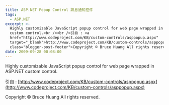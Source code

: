 ```yaml
---
title: ASP.NET Popup Control 訊息通知控件
tags:
  - ASP.NET
excerpt: >-
  Highly customizable JavaScript popup control for web page wrapped in ASP.NET
  custom control.<br /><br />引自 : <a
  href="http://www.codeproject.com/KB/custom-controls/asppopup.aspx"
  target="_blank">http://www.codeproject.com/KB/custom-controls/asppopup.aspx</a><div
  class="blogger-post-footer">Copyright © Bruce Huang All rights reserved.</div>
date: 2009-09-28 00:08:00
---
```


Highly customizable JavaScript popup control for web page wrapped in ASP.NET custom control.  
  
引自 : [http://www.codeproject.com/KB/custom-controls/asppopup.aspx](http://www.codeproject.com/KB/custom-controls/asppopup.aspx)

Copyright © Bruce Huang All rights reserved.
<!-- more -->
